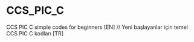 # CCS_PIC_C
CCS PIC C simple codes for beginners [EN] // Yeni başlayanlar için temel CCS PIC C kodları [TR]
